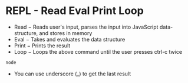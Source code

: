 # REPL - Read Eval Print Loop

* Read − Reads user's input, parses the input into JavaScript data-structure, and stores in memory
* Eval − Takes and evaluates the data structure
* Print − Prints the result
* Loop − Loops the above command until the user presses ctrl-c twice

```bash
node
```

* You can use underscore (_) to get the last result

